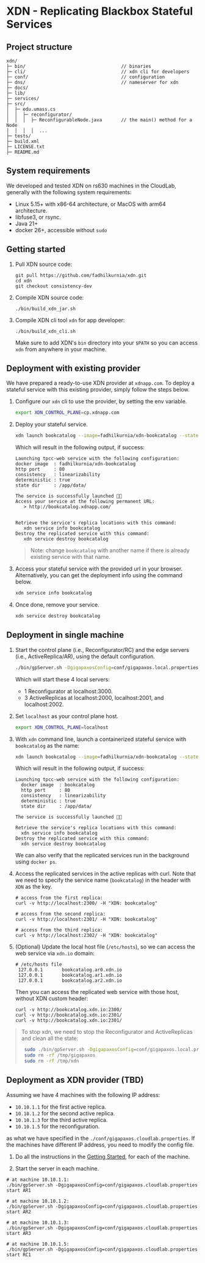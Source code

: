 # XDN - Replicating Blackbox Stateful Services

## Project structure
```
xdn/
├─ bin/                                   // binaries
├─ cli/                                   // xdn cli for developers
├─ conf/                                  // configuration
├─ dns/                                   // nameserver for xdn
├─ docs/
├─ lib/
├─ services/
├─ src/
│  ├─ edu.umass.cs
│  │  ├─ reconfigurator/
│  │  │  ├─ ReconfigurableNode.java       // the main() method for a Node
│  │  │  │  ...
├─ tests/
├─ build.xml
├─ LICENSE.txt
├─ README.md
```

## System requirements
We developed and tested XDN on rs630 machines in the CloudLab, generally with
the following system requirements:
- Linux 5.15+ with x86-64 architecture, or MacOS with arm64 architecture.
- libfuse3, or rsync.
- Java 21+
- docker 26+, accessible without `sudo`

<a name="getting-started"></a>
## Getting started

1. Pull XDN source code:
    ```
   git pull https://github.com/fadhilkurnia/xdn.git
   cd xdn
   git checkout consistency-dev
    ```
2. Compile XDN source code:
    ```
   ./bin/build_xdn_jar.sh
    ```
3. Compile XDN cli tool `xdn` for app developer:
    ```
   ./bin/build_xdn_cli.sh
    ```
   Make sure to add XDN's `bin` directory into your `$PATH` so you can access `xdn` from anywhere in your machine. 

## Deployment with existing provider
We have prepared a ready-to-use XDN provider at `xdnapp.com`. 
To deploy a stateful service with this existing provider, simply follow the steps below.

1. Configure our `xdn` cli to use the provider, by setting the env variable.
   ```bash
   export XDN_CONTROL_PLANE=cp.xdnapp.com
   ```
2. Deploy your stateful service.
   ```bash
   xdn launch bookcatalog --image=fadhilkurnia/xdn-bookcatalog --state=/app/data/ --deterministic=true
   ```

   Which will result in the following output, if success:
   ```
   Launching tpcc-web service with the following configuration: 
   docker image  : fadhilkurnia/xdn-bookcatalog
   http port     : 80
   consistency   : linearizability
   deterministic : true
   state dir     : /app/data/
   
   The service is successfully launched 🎉🚀
   Access your service at the following permanent URL:
      > http://bookcatalog.xdnapp.com/
   
   
   Retrieve the service's replica locations with this command:
      xdn service info bookcatalog
   Destroy the replicated service with this command:
      xdn service destroy bookcatalog
   ```

   > Note: change `bookcatalog` with another name if there is already existing service with that name.

3. Access your stateful service with the provided url in your browser.
   Alternatively, you can get the deployment info using the command below.
   ```bash
   xdn service info bookcatalog
   ```
4. Once done, remove your service.
   ```bash
   xdn service destroy bookcatalog
   ```

## Deployment in single machine

1. Start the control plane (i.e., Reconfigurator/RC) and the edge servers (i.e., ActiveReplica/AR), 
   using the default configuration.
   ```bash
   ./bin/gpServer.sh -DgigapaxosConfig=conf/gigapaxos.local.properties start all
   ```
   Which will start these 4 local servers:
    - 1 Reconfigurator at localhost:3000.
    - 3 ActiveReplicas at localhost:2000, localhost:2001, and localhost:2002.

2. Set `localhost` as your control plane host.
   ```bash
   export XDN_CONTROL_PLANE=localhost
   ```

3. With `xdn` command line, launch a containerized stateful service with `bookcatalog` as the name:
   ```bash
   xdn launch bookcatalog --image=fadhilkurnia/xdn-bookcatalog --state=/app/data/ --deterministic=true
   ```
   Which will result in the following output, if success:
   ```
   Launching tpcc-web service with the following configuration:
     docker image  : bookcatalog
     http port     : 80
     consistency   : linearizability
     deterministic : true
     state dir     : /app/data/
   
   The service is successfully launched 🎉🚀
   
   Retrieve the service's replica locations with this command:
     xdn service info bookcatalog
   Destroy the replicated service with this command:
     xdn service destroy bookcatalog
   ```

   We can also verify that the replicated services run in the background using `docker ps`.

4. Access the replicated services in the active replicas with curl. Note that we need to specify
   the service name (`bookcatalog`) in the header with `XDN` as the key.
   ```
   # access from the first replica:
   curl -v http://localhost:2300/ -H "XDN: bookcatalog"
   
   # access from the second replica:
   curl -v http://localhost:2301/ -H "XDN: bookcatalog"
   
   # access from the third replica:
   curl -v http://localhost:2302/ -H "XDN: bookcatalog"
   ```

5. (Optional) Update the local host file (`/etc/hosts`), 
   so we can access the web service via `xdn.io` domain:
   ```
   # /etc/hosts file
    127.0.0.1       bookcatalog.ar0.xdn.io
    127.0.0.1       bookcatalog.ar1.xdn.io
    127.0.0.1       bookcatalog.ar2.xdn.io
   ```
   Then you can access the replicated web service with those host, without XDN custom header:
   ```
   curl -v http://bookcatalog.xdn.io:2300/
   curl -v http://bookcatalog.xdn.io:2301/
   curl -v http://bookcatalog.xdn.io:2301/
   ```

> To stop xdn, we need to stop the Reconfigurator and ActiveReplicas and clean all the state:
> ```bash
>  sudo ./bin/gpServer.sh -DgigapaxosConfig=conf/gigapaxos.local.properties forceclear all
>  sudo rm -rf /tmp/gigapaxos
>  sudo rm -rf /tmp/xdn
> ```

## Deployment as XDN provider (TBD)

Assuming we have 4 machines with the following IP address:
- `10.10.1.1` for the first active replica.
- `10.10.1.2` for the second active replica.
- `10.10.1.3` for the third active replica.
- `10.10.1.5` for the reconfiguration.

as what we have specified in the `./conf/gigapaxos.cloudlab.properties`.
If the machines have different IP address, you need to modify the config file.

1. Do all the instructions in the [Getting Started](#getting-started), for each of the machine.

2. Start the server in each machine.
```
# at machine 10.10.1.1:
./bin/gpServer.sh -DgigapaxosConfig=conf/gigapaxos.cloudlab.properties start AR1

# at machine 10.10.1.2:
./bin/gpServer.sh -DgigapaxosConfig=conf/gigapaxos.cloudlab.properties start AR2

# at machine 10.10.1.3:
./bin/gpServer.sh -DgigapaxosConfig=conf/gigapaxos.cloudlab.properties start AR3

# at machine 10.10.1.5:
./bin/gpServer.sh -DgigapaxosConfig=conf/gigapaxos.cloudlab.properties start RC1
```

